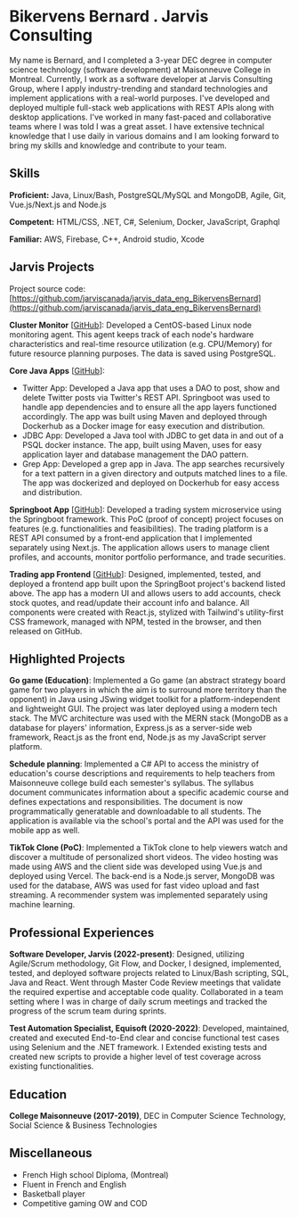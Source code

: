 # Bikervens Bernard . Jarvis Consulting

My name is Bernard, and I completed a 3-year DEC degree in computer science technology (software development) at Maisonneuve College in Montreal. Currently, I work as a software developer at Jarvis Consulting Group, where I apply industry-trending and standard technologies and implement applications with a real-world purposes. I've developed and deployed multiple full-stack web applications with REST APIs along with desktop applications. I've worked in many fast-paced and collaborative teams where I was told I was a great asset. I have extensive technical knowledge that I use daily in various domains and I am looking forward to bring my skills and knowledge and contribute to your team.

## Skills

**Proficient:** Java, Linux/Bash, PostgreSQL/MySQL and MongoDB, Agile, Git, Vue.js/Next.js and Node.js

**Competent:** HTML/CSS, .NET, C#, Selenium, Docker, JavaScript, Graphql

**Familiar:** AWS, Firebase, C++, Android studio, Xcode

## Jarvis Projects

Project source code: [https://github.com/jarviscanada/jarvis_data_eng_BikervensBernard](https://github.com/jarviscanada/jarvis_data_eng_BikervensBernard)


**Cluster Monitor** [[GitHub](https://github.com/jarviscanada/jarvis_data_eng_BikervensBernard/tree/master/linux_sql)]: Developed a CentOS-based Linux node monitoring agent. This agent keeps track of each node's hardware characteristics and real-time resource utilization (e.g. CPU/Memory) for future resource planning purposes. The data is saved using PostgreSQL.

**Core Java Apps** [[GitHub](https://github.com/jarviscanada/jarvis_data_eng_BikervensBernard/tree/master/core_Java)]:
      
  - Twitter App: Developed a Java app that uses a DAO to post, show and delete Twitter posts via Twitter's REST API. Springboot was used to handle app dependencies and to ensure all the app layers functioned accordingly. The app was built using Maven and deployed through Dockerhub as a Docker image for easy execution and distribution.
  - JDBC App: Developed a Java tool with JDBC to get data in and out of a PSQL docker instance. The app, built using Maven, uses for easy application layer and database management the DAO pattern.
  - Grep App: Developed a grep app in Java. The app searches recursively for a text pattern in a given directory and outputs matched lines to a file. The app was dockerized and deployed on Dockerhub for easy access and distribution.

**Springboot App** [[GitHub](https://github.com/jarviscanada/jarvis_data_eng_BikervensBernard/tree/master/springboot)]: Developed a trading system microservice using the Springboot framework. This PoC (proof of concept) project focuses on features (e.g. functionalities and feasibilities). The trading platform is a REST API consumed by a front-end application that I implemented separately  using Next.js. The application allows users to manage client profiles, and accounts, monitor portfolio performance, and trade securities.

**Trading app Frontend** [[GitHub](https://github.com/jarviscanada/jarvis_data_eng_BikervensBernard/tree/master/frontend)]: Designed, implemented, tested, and deployed a frontend app built upon the SpringBoot project's backend listed above. The app has a modern UI and allows users to add accounts, check stock quotes, and read/update their account info and balance. All components were created with React.js, stylized with Tailwind's utility-first CSS framework, managed with NPM, tested in the browser, and then released on GitHub.


## Highlighted Projects
**Go game (Education)**: Implemented a Go game (an abstract strategy board game for two players in which the aim is to surround more territory than the opponent) in Java using JSwing widget toolkit for a platform-independent and lightweight GUI. The project was later deployed using a modern tech stack. The MVC architecture was used with the MERN stack (MongoDB as a database for players' information, Express.js as a server-side web framework, React.js as the front end, Node.js as my JavaScript server platform.

**Schedule planning**: Implemented a C# API to access the ministry of education's course descriptions and requirements to help teachers from Maisonneuve college build each semester's syllabus. The syllabus document communicates information about a specific academic course and defines expectations and responsibilities. The document is now programmatically generatable and downloadable to all students. The application is available via the school's portal and the API was used for the mobile app as well.

**TikTok Clone (PoC)**: Implemented a TikTok clone to help viewers watch and discover a multitude of personalized short videos. The video hosting was made using AWS and the client side was developed using Vue.js and deployed using Vercel. The back-end is a Node.js server, MongoDB was used for the database, AWS was used for fast video upload and fast streaming. A recommender system was implemented separately using machine learning.


## Professional Experiences

**Software Developer, Jarvis (2022-present)**: Designed, utilizing Agile/Scrum methodology, Git Flow, and Docker, I designed, implemented, tested, and deployed software projects related to Linux/Bash scripting, SQL, Java and React. Went through Master Code Review meetings that validate the required expertise and acceptable code quality. Collaborated in a team setting where I was in charge of daily scrum meetings and tracked the progress of the scrum team during sprints.

**Test Automation Specialist, Equisoft (2020-2022)**: Developed, maintained, created and executed End-to-End clear and concise functional test cases using Selenium and the .NET framework. I Extended existing tests and created new scripts to provide a higher level of test coverage across existing functionalities.


## Education
**College Maisonneuve (2017-2019)**, DEC in Computer Science Technology, Social Science & Business Technologies


## Miscellaneous
- French High school Diploma, (Montreal)
- Fluent in French and English
- Basketball player
- Competitive gaming OW and COD